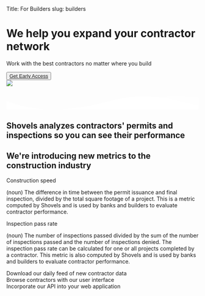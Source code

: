 Title: For Builders
slug: builders

<div class="pt-24">
  <div class="container px-3 mx-auto flex flex-wrap flex-col md:flex-row items-center">
    <!--Left Col-->
    <div class="flex flex-col w-full md:w-2/5 justify-center items-start text-center md:text-left">
      <p class="uppercase tracking-loose w-full"></p>
      <h1 class="my-4 text-5xl font-bold leading-tight">
        We help you expand your contractor network
      </h1>
      <p class="leading-normal text-2xl mb-8">
      Work with the best contractors no matter where you build
      </p>
      <button class="mx-auto lg:mx-0 hover:underline bg-white text-gray-800 font-bold rounded-full my-6 py-4 px-8 shadow-lg focus:outline-none focus:shadow-outline transform transition hover:scale-105 duration-300 ease-in-out">
        <a href="#cta">Get Early Access</a>
      </button>
    </div>
    <!--Right Col-->
    <div class="w-full md:w-3/5 py-6 text-center">
      <img class="w-full md:w-4/5 z-50" src="/theme/images/for_builders.png" />
    </div>
  </div>
</div>
<div class="relative -mt-12 lg:-mt-24">
  <svg viewBox="0 0 1428 174" version="1.1" xmlns="http://www.w3.org/2000/svg" xmlns:xlink="http://www.w3.org/1999/xlink">
    <g stroke="none" stroke-width="1" fill="none" fill-rule="evenodd">
      <g transform="translate(-2.000000, 44.000000)" fill="#FFFFFF" fill-rule="nonzero">
        <path d="M0,0 C90.7283404,0.927527913 147.912752,27.187927 291.910178,59.9119003 C387.908462,81.7278826 543.605069,89.334785 759,82.7326078 C469.336065,156.254352 216.336065,153.6679 0,74.9732496" opacity="0.100000001"></path>
        <path
          d="M100,104.708498 C277.413333,72.2345949 426.147877,52.5246657 546.203633,45.5787101 C666.259389,38.6327546 810.524845,41.7979068 979,55.0741668 C931.069965,56.122511 810.303266,74.8455141 616.699903,111.243176 C423.096539,147.640838 250.863238,145.462612 100,104.708498 Z"
          opacity="0.100000001"
        ></path>
        <path d="M1046,51.6521276 C1130.83045,29.328812 1279.08318,17.607883 1439,40.1656806 L1439,120 C1271.17211,77.9435312 1140.17211,55.1609071 1046,51.6521276 Z" id="Path-4" opacity="0.200000003"></path>
      </g>
      <g transform="translate(-4.000000, 76.000000)" fill="#FFFFFF" fill-rule="nonzero">
        <path
          d="M0.457,34.035 C57.086,53.198 98.208,65.809 123.822,71.865 C181.454,85.495 234.295,90.29 272.033,93.459 C311.355,96.759 396.635,95.801 461.025,91.663 C486.76,90.01 518.727,86.372 556.926,80.752 C595.747,74.596 622.372,70.008 636.799,66.991 C663.913,61.324 712.501,49.503 727.605,46.128 C780.47,34.317 818.839,22.532 856.324,15.904 C922.689,4.169 955.676,2.522 1011.185,0.432 C1060.705,1.477 1097.39,3.129 1121.236,5.387 C1161.703,9.219 1208.621,17.821 1235.4,22.304 C1285.855,30.748 1354.351,47.432 1440.886,72.354 L1441.191,104.352 L1.121,104.031 L0.457,34.035 Z"
        ></path>
      </g>
    </g>
  </svg>
</div>
<section class="bg-white py-16">
  <div class="container max-w-5xl mx-auto m-8">
    <h2 class="w-full my-2 text-5xl font-bold leading-tight text-center text-gray-800">
      Shovels analyzes contractors' permits and inspections so you can see their performance
    </h2>
  </div>
</section>
<section class="bg-white py-8">
  <div class="container mx-auto flex flex-wrap pt-4 pb-12">
    <h2 class="w-full my-2 text-4xl font-bold leading-tight text-center text-gray-800">
      We're introducing new metrics to the construction industry
    </h2>
    <div class="w-full mb-4">
      <div class="h-1 mx-auto gradient w-64 opacity-25 my-0 py-0 rounded-t"></div>
    </div>
    <div class="w-full md:w-1/3 p-6 flex flex-col flex-grow flex-shrink">
      <div class="flex-1 py-4 bg-white rounded-lg overflow-hidden shadow">
        <div class="flex flex-wrap no-underline hover:no-underline">
          <div class="w-full font-bold text-xl text-gray-800 px-6">
            Construction speed
          </div>
          <p class="text-gray-800 text-base px-6 mb-5">
          (noun) The difference in time between the permit issuance and final inspection, divided by the total square footage of a project. This is a metric computed by Shovels and is used by banks and builders to evaluate contractor performance.
          </p>
        </div>
      </div>
    </div>
    <div class="w-full md:w-1/3 p-6 flex flex-col flex-grow flex-shrink">
      <div class="flex-1 py-4 bg-white rounded-lg overflow-hidden shadow">
        <div class="flex flex-wrap no-underline hover:no-underline">
          <div class="w-full font-bold text-xl text-gray-800 px-6">
            Inspection pass rate
          </div>
          <p class="text-gray-800 text-base px-6 mb-5">
          (noun) The number of inspections passed divided by the sum of the number of inspections passed and the number of inspections denied. The inspection pass rate can be calculated for one or all projects completed by a contractor. This metric is also computed by Shovels and is used by banks and builders to evaluate contractor performance.
          </p>
        </div>
      </div>
    </div>
  </div>
</section>
<section class="bg-white border-b py-8">
  <div class="container mx-auto flex flex-wrap pt-4 pb-12">
    <div class="w-full md:w-1/3 p-6 flex flex-col flex-grow flex-shrink">
      <div class="flex-1 py-4 bg-white rounded-lg overflow-hidden shadow">
        <div class="flex flex-wrap no-underline hover:no-underline">
          <div class="w-full font-bold text-xl text-gray-800 px-6">
            Download our daily feed of new contractor data
          </div>
        </div>
      </div>
    </div>
    <div class="w-full md:w-1/3 p-6 flex flex-col flex-grow flex-shrink">
      <div class="flex-1 py-4 bg-white rounded-lg overflow-hidden shadow">
        <div class="flex flex-wrap no-underline hover:no-underline">
          <div class="w-full font-bold text-xl text-gray-800 px-6">
            Browse contractors with our user interface
          </div>
        </div>
      </div>
    </div>
    <div class="w-full md:w-1/3 p-6 flex flex-col flex-grow flex-shrink">
      <div class="flex-1 py-4 bg-white rounded-lg overflow-hidden shadow">
        <div class="flex flex-wrap no-underline hover:no-underline">
          <div class="w-full font-bold text-xl text-gray-800 px-6">
            Incorporate our API into your web application
          </div>
        </div>
      </div>
    </div>
  </div>
</section>